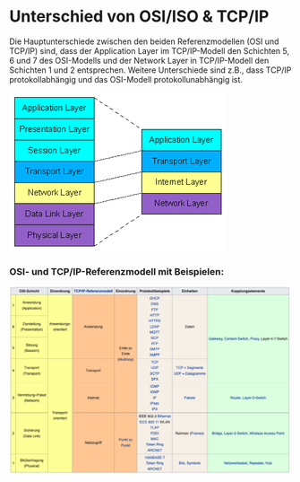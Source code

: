 # Unterschied von OSI/ISO & TCP/IP

Die Hauptunterschiede zwischen den beiden Referenzmodellen (OSI und TCP/IP) sind, dass der Application Layer im TCP/IP-Modell den Schichten 5, 6 und 7 des OSI-Modells und der Network Layer in TCP/IP-Modell den Schichten 1 und 2 entsprechen. Weitere Unterschiede sind z.B., dass TCP/IP protokollabhängig und das OSI-Modell protokollunabhängig ist. 

![Vergleich OSI & TCP/IP-Modell](../bilder/osi/osi-tcpip.png)

### OSI- und TCP/IP-Referenzmodell mit Beispielen:

![OSI-Referenzmodell](../bilder/osi/OSI-Modell.png)
